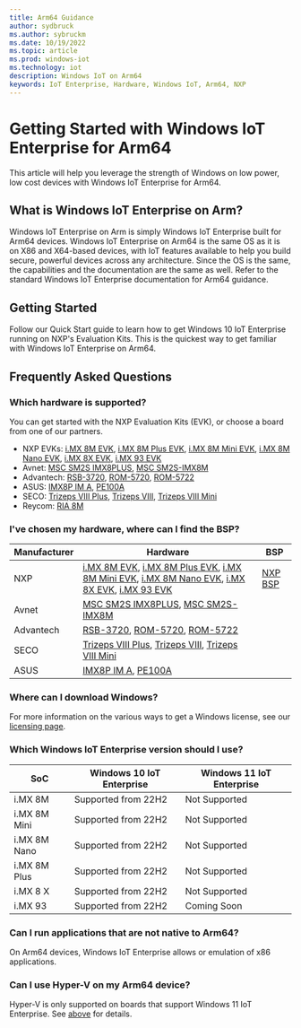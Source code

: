 ```yaml
---
title: Arm64 Guidance
author: sydbruck
ms.author: sybruckm
ms.date: 10/19/2022
ms.topic: article
ms.prod: windows-iot
ms.technology: iot
description: Windows IoT on Arm64
keywords: IoT Enterprise, Hardware, Windows IoT, Arm64, NXP
---
```


# Getting Started with Windows IoT Enterprise for Arm64
This article will help you leverage the strength of Windows on low power, low cost devices with Windows IoT Enterprise for Arm64.

## What is Windows IoT Enterprise on Arm?
Windows IoT Enterprise on Arm is simply Windows IoT Enterprise built for Arm64 devices. Windows IoT Enterprise on Arm64 is the same OS as it is on X86 and X64-based devices, with IoT features available to help you build secure, powerful devices across any architecture. Since the OS is the same, the capabilities and the documentation are the same as well. Refer to the standard Windows IoT Enterprise documentation for Arm64 guidance. 

## Getting Started
Follow our Quick Start guide to learn how to get Windows 10 IoT Enterprise running on NXP's Evaluation Kits. This is the quickest way to get familiar with Windows IoT Enterprise on Arm64.

## Frequently Asked Questions

### Which hardware is supported?
You can get started with the NXP Evaluation Kits (EVK), or choose a board from one of our partners.

* NXP EVKs: [i.MX 8M EVK](https://www.nxp.com/design/development-boards/i-mx-evaluation-and-development-boards/evaluation-kit-for-the-i-mx-8m-applications-processor:MCIMX8M-EVK), [i.MX 8M Plus EVK](https://www.nxp.com/design/development-boards/i-mx-evaluation-and-development-boards/evaluation-kit-for-the-i-mx-8m-plus-applications-processor:8MPLUSLPD4-EVK), [i.MX 8M Mini EVK](https://www.nxp.com/design/development-boards/i-mx-evaluation-and-development-boards/evaluation-kit-for-the-i-mx-8m-mini-applications-processor:8MMINILPD4-EVK), [i.MX 8M Nano EVK](https://www.nxp.com/design/development-boards/i-mx-evaluation-and-development-boards/evaluation-kit-for-the-i-mx-8m-nano-applications-processor:8MNANOD4-EVK), [i.MX 8X EVK](https://www.nxp.com/products/processors-and-microcontrollers/arm-processors/i-mx-applications-processors/i-mx-8-applications-processors/i-mx-8x-family-arm-cortex-a35-3d-graphics-4k-video-dsp-error-correcting-code-on-ddr:i.MX8X), [i.MX 93 EVK](https://www.nxp.com/products/processors-and-microcontrollers/arm-processors/i-mx-applications-processors/i-mx-9-processors/i-mx-93-applications-processor-family-arm-cortex-a55-ml-acceleration-power-efficient-mpu:i.MX93)
* Avnet: [MSC SM2S IMX8PLUS](https://embedded.avnet.com/product/msc-sm2s-imx8plus/), [MSC SM2S-IMX8M](https://embedded.avnet.com/product/msc-sm2s-imx8m/)
* Advantech: [RSB-3720](https://www.advantech.com/en/products/single_board_computer/rsb-3720/mod_d2f1b0bc-650b-449a-8ef7-b65ce4f69949), [ROM-5720](https://www.advantech.com/en/products/computer-on-module/rom-5720/mod_4fbfe9fa-f5b2-4ba8-940e-e47585ad0fef), [ROM-5722](https://www.advantech.com/en/products/computer-on-module/rom-5722/mod_11aa0c77-868e-4014-8151-ac7a7a1c5c1b)
* ASUS: [IMX8P IM A](https://www.asus.com/us/site/IOT/#!/products/single-board-computer/IMX8P-IM-A), [PE100A](https://iot.asus.com/products/intelligent-edge-computer/PE100A/)
* SECO: [Trizeps VIII Plus](https://edge.seco.com/usa/trizeps-viii-plus.html), [Trizeps VIII](https://edge.seco.com/usa/trizeps-viii.html), [Trizeps VIII Mini](https://edge.seco.com/usa/trizeps-viii-mini.html)
* Reycom: [RIA 8M](https://www.reycom.swiss/en/oem-hardware/the-ria-8m/)

### I've chosen my hardware, where can I find the BSP?


|Manufacturer|Hardware  |BSP |
|-|---------|---------|
|NXP|[i.MX 8M EVK](https://www.nxp.com/design/development-boards/i-mx-evaluation-and-development-boards/evaluation-kit-for-the-i-mx-8m-applications-processor:MCIMX8M-EVK), [i.MX 8M Plus EVK](https://www.nxp.com/design/development-boards/i-mx-evaluation-and-development-boards/evaluation-kit-for-the-i-mx-8m-plus-applications-processor:8MPLUSLPD4-EVK), [i.MX 8M Mini EVK](https://www.nxp.com/design/development-boards/i-mx-evaluation-and-development-boards/evaluation-kit-for-the-i-mx-8m-mini-applications-processor:8MMINILPD4-EVK), [i.MX 8M Nano EVK](https://www.nxp.com/design/development-boards/i-mx-evaluation-and-development-boards/evaluation-kit-for-the-i-mx-8m-nano-applications-processor:8MNANOD4-EVK), [i.MX 8X EVK](https://www.nxp.com/products/processors-and-microcontrollers/arm-processors/i-mx-applications-processors/i-mx-8-applications-processors/i-mx-8x-family-arm-cortex-a35-3d-graphics-4k-video-dsp-error-correcting-code-on-ddr:i.MX8X), [i.MX 93 EVK](https://www.nxp.com/products/processors-and-microcontrollers/arm-processors/i-mx-applications-processors/i-mx-9-processors/i-mx-93-applications-processor-family-arm-cortex-a55-ml-acceleration-power-efficient-mpu:i.MX93)|[NXP BSP](https://aka.ms/nxpiot)   |
|Avnet|[MSC SM2S IMX8PLUS](https://embedded.avnet.com/product/msc-sm2s-imx8plus/), [MSC SM2S-IMX8M](https://embedded.avnet.com/product/msc-sm2s-imx8m/)    |         |
|Advantech|[RSB-3720](https://www.advantech.com/en/products/single_board_computer/rsb-3720/mod_d2f1b0bc-650b-449a-8ef7-b65ce4f69949), [ROM-5720](https://www.advantech.com/en/products/computer-on-module/rom-5720/mod_4fbfe9fa-f5b2-4ba8-940e-e47585ad0fef), [ROM-5722](https://www.advantech.com/en/products/computer-on-module/rom-5722/mod_11aa0c77-868e-4014-8151-ac7a7a1c5c1b)     |         |
|SECO|[Trizeps VIII Plus](https://edge.seco.com/usa/trizeps-viii-plus.html), [Trizeps VIII](https://edge.seco.com/usa/trizeps-viii.html), [Trizeps VIII Mini](https://edge.seco.com/usa/trizeps-viii-mini.html)     |         |
|ASUS|[IMX8P IM A](https://www.asus.com/us/site/IOT/#!/products/single-board-computer/IMX8P-IM-A), [PE100A](https://iot.asus.com/products/intelligent-edge-computer/PE100A/)     |         |

### Where can I download Windows?

For more information on the various ways to get a Windows license, see our [licensing page](./Commercialization/Licensing.md).

### Which Windows IoT Enterprise version should I use?

|SoC  |Windows 10 IoT Enterprise  |Windows 11 IoT Enterprise  |
|---------|---------|---------|
|i.MX 8M     |    Supported from 22H2     |    Not Supported     |
|i.MX 8M Mini|    Supported from 22H2     |    Not Supported     |
|i.MX 8M Nano|    Supported from 22H2     |    Not Supported     |
|i.MX 8M Plus|    Supported from 22H2     |    Not Supported     |
|i.MX 8 X    |    Supported from 22H2     |    Not Supported     |
|i.MX 93     |    Supported from 22H2     |    Coming Soon     |

### Can I run applications that are not native to Arm64?
On Arm64 devices, Windows IoT Enterprise allows or emulation of x86 applications. 

### Can I use Hyper-V on my Arm64 device?
Hyper-V is only supported on boards that support Windows 11 IoT Enterprise. See [above](#which-windows-iot-enterprise-version-should-i-use) for details.
